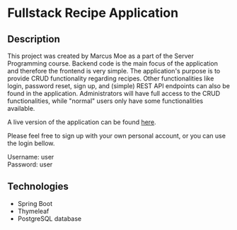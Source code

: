 # Fullstack Recipe Application

## Description
This project was created by Marcus Moe as a part of the Server Programming course.
Backend code is the main focus of the application and therefore the frontend is very simple. The application's purpose is to provide CRUD functionality regarding recipes. Other functionalities like login, password reset, sign up, and (simple) REST API endpoints can also be found in the application. Administrators will have full access to the CRUD functionalities, while "normal" users only have some functionalities available. 

A live version of the application can be found [here](https://marcusrecipeproject.herokuapp.com/login).

Please feel free to sign up with your own personal account, or you can use the login bellow.

Username: user <br>
Password: user

## Technologies
* Spring Boot
* Thymeleaf
* PostgreSQL database
